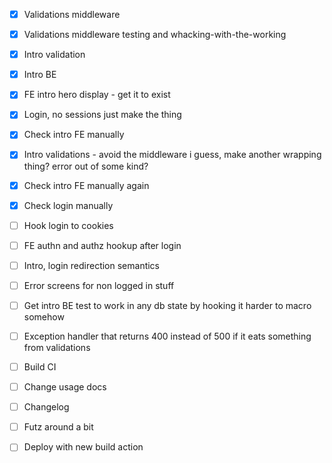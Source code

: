 - [x] Validations middleware

- [x] Validations middleware testing and whacking-with-the-working

- [x] Intro validation

- [x] Intro BE
- [x] FE intro hero display - get it to exist
- [x] Login, no sessions just make the thing

- [x] Check intro FE manually
- [x] Intro validations - avoid the middleware i guess, make another wrapping thing? error out of some kind?
- [x] Check intro FE manually again
- [x] Check login manually
- [ ] Hook login to cookies
- [ ] FE authn and authz hookup after login
- [ ] Intro, login redirection semantics
- [ ] Error screens for non logged in stuff
- [ ] Get intro BE test to work in any db state by hooking it harder to macro somehow
- [ ] Exception handler that returns 400 instead of 500 if it eats something from validations

- [ ] Build CI
- [ ] Change usage docs
- [ ] Changelog
- [ ] Futz around a bit
- [ ] Deploy with new build action
